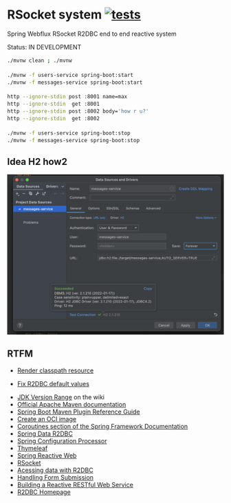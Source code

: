 # RSocket system [![tests](https://github.com/daggerok/r-socket-system/actions/workflows/ci.yaml/badge.svg)](https://github.com/daggerok/r-socket-system/actions/workflows/ci.yaml)
Spring Webflux RSocket R2DBC end to end reactive system

Status: IN DEVELOPMENT

```bash
./mvnw clean ; ./mvnw

./mvnw -f users-service spring-boot:start
./mvnw -f messages-service spring-boot:start

http --ignore-stdin post :8001 name=max
http --ignore-stdin  get :8001
http --ignore-stdin post :8002 body='how r u?'
http --ignore-stdin  get :8002

./mvnw -f users-service spring-boot:stop
./mvnw -f messages-service spring-boot:stop
```

## Idea H2 how2

![This is an image how to connect to local h2 db file](./docs/h2-idea-how2.png)

## RTFM
* [Render classpath resource](https://www.baeldung.com/spring-classpath-file-access)
+ [Fix R2DBC default values](https://github.com/spring-projects/spring-data-examples/blob/main/r2dbc/example/src/main/java/example/springdata/r2dbc/entitycallback/ApplicationConfiguration.java)
* [JDK Version Range](https://github.com/spring-projects/spring-framework/wiki/Spring-Framework-Versions#jdk-version-range) on the wiki
* [Official Apache Maven documentation](https://maven.apache.org/guides/index.html)
* [Spring Boot Maven Plugin Reference Guide](https://docs.spring.io/spring-boot/docs/2.6.6/maven-plugin/reference/html/)
* [Create an OCI image](https://docs.spring.io/spring-boot/docs/2.6.6/maven-plugin/reference/html/#build-image)
* [Coroutines section of the Spring Framework Documentation](https://docs.spring.io/spring/docs/5.3.18/spring-framework-reference/languages.html#coroutines)
* [Spring Data R2DBC](https://docs.spring.io/spring-boot/docs/2.6.6/reference/htmlsingle/#boot-features-r2dbc)
* [Spring Configuration Processor](https://docs.spring.io/spring-boot/docs/2.6.6/reference/htmlsingle/#configuration-metadata-annotation-processor)
* [Thymeleaf](https://docs.spring.io/spring-boot/docs/2.6.6/reference/htmlsingle/#boot-features-spring-mvc-template-engines)
* [Spring Reactive Web](https://docs.spring.io/spring-boot/docs/2.6.6/reference/htmlsingle/#web.reactive)
* [RSocket](https://rsocket.io/)
* [Acessing data with R2DBC](https://spring.io/guides/gs/accessing-data-r2dbc/)
* [Handling Form Submission](https://spring.io/guides/gs/handling-form-submission/)
* [Building a Reactive RESTful Web Service](https://spring.io/guides/gs/reactive-rest-service/)
* [R2DBC Homepage](https://r2dbc.io)
